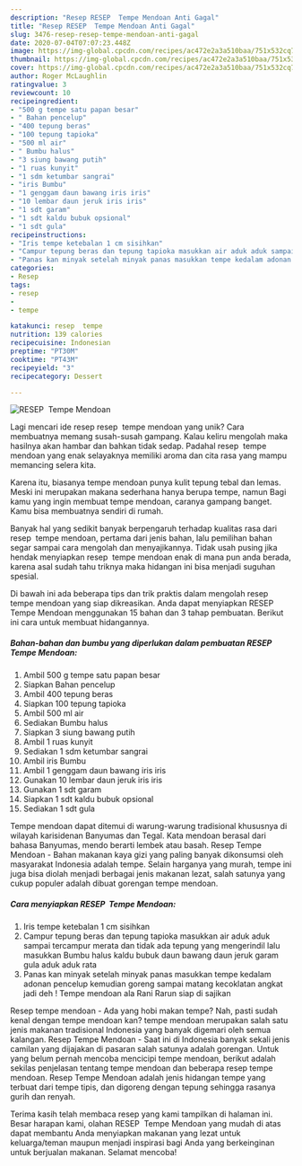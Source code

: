 ```yaml
---
description: "Resep RESEP  Tempe Mendoan Anti Gagal"
title: "Resep RESEP  Tempe Mendoan Anti Gagal"
slug: 3476-resep-resep-tempe-mendoan-anti-gagal
date: 2020-07-04T07:07:23.448Z
image: https://img-global.cpcdn.com/recipes/ac472e2a3a510baa/751x532cq70/resep-tempe-mendoan-foto-resep-utama.jpg
thumbnail: https://img-global.cpcdn.com/recipes/ac472e2a3a510baa/751x532cq70/resep-tempe-mendoan-foto-resep-utama.jpg
cover: https://img-global.cpcdn.com/recipes/ac472e2a3a510baa/751x532cq70/resep-tempe-mendoan-foto-resep-utama.jpg
author: Roger McLaughlin
ratingvalue: 3
reviewcount: 10
recipeingredient:
- "500 g tempe satu papan besar"
- " Bahan pencelup"
- "400 tepung beras"
- "100 tepung tapioka"
- "500 ml air"
- " Bumbu halus"
- "3 siung bawang putih"
- "1 ruas kunyit"
- "1 sdm ketumbar sangrai"
- "iris Bumbu"
- "1 genggam daun bawang iris iris"
- "10 lembar daun jeruk iris iris"
- "1 sdt garam"
- "1 sdt kaldu bubuk opsional"
- "1 sdt gula"
recipeinstructions:
- "Iris tempe ketebalan 1 cm sisihkan"
- "Campur tepung beras dan tepung tapioka masukkan air aduk aduk sampai tercampur merata dan tidak ada tepung yang mengerindil lalu masukkan Bumbu halus kaldu bubuk daun bawang daun jeruk garam gula aduk aduk rata"
- "Panas kan minyak setelah minyak panas masukkan tempe kedalam adonan pencelup kemudian goreng sampai matang kecoklatan angkat jadi deh ! Tempe mendoan ala Rani Rarun siap di sajikan"
categories:
- Resep
tags:
- resep
- 
- tempe

katakunci: resep  tempe 
nutrition: 139 calories
recipecuisine: Indonesian
preptime: "PT30M"
cooktime: "PT43M"
recipeyield: "3"
recipecategory: Dessert

---
```



![RESEP  Tempe Mendoan](https://img-global.cpcdn.com/recipes/ac472e2a3a510baa/751x532cq70/resep-tempe-mendoan-foto-resep-utama.jpg)

Lagi mencari ide resep resep  tempe mendoan yang unik? Cara membuatnya memang susah-susah gampang. Kalau keliru mengolah maka hasilnya akan hambar dan bahkan tidak sedap. Padahal resep  tempe mendoan yang enak selayaknya memiliki aroma dan cita rasa yang mampu memancing selera kita.

Karena itu, biasanya tempe mendoan punya kulit tepung tebal dan lemas. Meski ini merupakan makana sederhana hanya berupa tempe, namun Bagi kamu yang ingin membuat tempe mendoan, caranya gampang banget. Kamu bisa membuatnya sendiri di rumah.

Banyak hal yang sedikit banyak berpengaruh terhadap kualitas rasa dari resep  tempe mendoan, pertama dari jenis bahan, lalu pemilihan bahan segar sampai cara mengolah dan menyajikannya. Tidak usah pusing jika hendak menyiapkan resep  tempe mendoan enak di mana pun anda berada, karena asal sudah tahu triknya maka hidangan ini bisa menjadi suguhan spesial.


Di bawah ini ada beberapa tips dan trik praktis dalam mengolah resep  tempe mendoan yang siap dikreasikan. Anda dapat menyiapkan RESEP  Tempe Mendoan menggunakan 15 bahan dan 3 tahap pembuatan. Berikut ini cara untuk membuat hidangannya.

<!--inarticleads1-->

##### Bahan-bahan dan bumbu yang diperlukan dalam pembuatan RESEP  Tempe Mendoan:

1. Ambil 500 g tempe satu papan besar
1. Siapkan  Bahan pencelup
1. Ambil 400 tepung beras
1. Siapkan 100 tepung tapioka
1. Ambil 500 ml air
1. Sediakan  Bumbu halus
1. Siapkan 3 siung bawang putih
1. Ambil 1 ruas kunyit
1. Sediakan 1 sdm ketumbar sangrai
1. Ambil iris Bumbu
1. Ambil 1 genggam daun bawang iris iris
1. Gunakan 10 lembar daun jeruk iris iris
1. Gunakan 1 sdt garam
1. Siapkan 1 sdt kaldu bubuk opsional
1. Sediakan 1 sdt gula


Tempe mendoan dapat ditemui di warung-warung tradisional khususnya di wilayah karisidenan Banyumas dan Tegal. Kata mendoan berasal dari bahasa Banyumas, mendo berarti lembek atau basah. Resep Tempe Mendoan - Bahan makanan kaya gizi yang paling banyak dikonsumsi oleh masyarakat Indonesia adalah tempe. Selain harganya yang murah, tempe ini juga bisa diolah menjadi berbagai jenis makanan lezat, salah satunya yang cukup populer adalah dibuat gorengan tempe mendoan. 

<!--inarticleads2-->

##### Cara menyiapkan RESEP  Tempe Mendoan:

1. Iris tempe ketebalan 1 cm sisihkan
1. Campur tepung beras dan tepung tapioka masukkan air aduk aduk sampai tercampur merata dan tidak ada tepung yang mengerindil lalu masukkan Bumbu halus kaldu bubuk daun bawang daun jeruk garam gula aduk aduk rata
1. Panas kan minyak setelah minyak panas masukkan tempe kedalam adonan pencelup kemudian goreng sampai matang kecoklatan angkat jadi deh ! Tempe mendoan ala Rani Rarun siap di sajikan


Resep tempe mendoan - Ada yang hobi makan tempe? Nah, pasti sudah kenal dengan tempe mendoan kan? tempe mendoan merupakan salah satu jenis makanan tradisional Indonesia yang banyak digemari oleh semua kalangan. Resep Tempe Mendoan - Saat ini di Indonesia banyak sekali jenis camilan yang dijajakan di pasaran salah satunya adalah gorengan. Untuk yang belum pernah mencoba mencicipi tempe mendoan, berikut adalah sekilas penjelasan tentang tempe mendoan dan beberapa resep tempe mendoan. Resep Tempe Mendoan adalah jenis hidangan tempe yang terbuat dari tempe tipis, dan digoreng dengan tepung sehingga rasanya gurih dan renyah. 

Terima kasih telah membaca resep yang kami tampilkan di halaman ini. Besar harapan kami, olahan RESEP  Tempe Mendoan yang mudah di atas dapat membantu Anda menyiapkan makanan yang lezat untuk keluarga/teman maupun menjadi inspirasi bagi Anda yang berkeinginan untuk berjualan makanan. Selamat mencoba!
